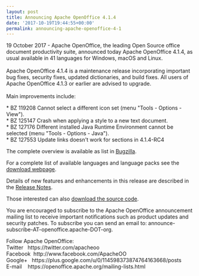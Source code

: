 ```yaml
---
layout: post
title: Announcing Apache OpenOffice 4.1.4
date: '2017-10-19T19:44:55+00:00'
permalink: announcing-apache-openoffice-4-1
---
```

<p>19 October 2017 - Apache OpenOffice, the leading Open Source office document productivity suite, announced today Apache OpenOffice 4.1.4, as usual available in 41 languages for Windows, macOS and Linux.<br /><br />Apache OpenOffice 4.1.4 is a maintenance release incorporating important bug fixes, security fixes, updated dictionaries, and build fixes. All users of Apache OpenOffice 4.1.3 or earlier are advised to upgrade.<br /><br />Main improvements include:</p> 
  <p>* BZ 119208 Cannot select a different icon set (menu &quot;Tools - Options - View&quot;).<br />* BZ 125147 Crash when applying a style to a new text document.<br />* BZ 127176 Different installed Java Runtime Environment cannot be selected (menu &quot;Tools - Options - Java&quot;).<br />* BZ 127553 <span><span>Update links doesn't work for sections in 4.1.4-RC4</span></span></p>The complete overview is available as list in <a href="https://bz.apache.org/ooo/buglist.cgi?list_id=233429&amp;query_format=advanced&amp;resolution=FIXED&amp;resolution=FIXED_WITHOUT_CODE&amp;target_milestone=4.1.4" target="_blank" title="Bugzilla">Bugzilla</a>.<br /> 
  <p>For a complete list of available languages and language packs see the <a href="https://www.openoffice.org/download/" target="_blank">download webpage</a>.</p> 
  <p>Details of new features and enhancements in this release are described in the <a href="https://cwiki.apache.org/confluence/display/OOOUSERS/AOO+4.1.4+Release+Notes" title="Release Notes">Release Notes</a>.</p> 
  <p>Those interested can also <a href="https://openoffice.apache.org/downloads.html" target="_blank">download the source code</a>.</p> 
  <p>You
 are encouraged to subscribe to the Apache OpenOffice announcement 
mailing list to receive important notifications such as product updates 
and security patches. To subscribe you can send an email to: announce-subscribe-AT-openoffice.apache-DOT-org.</p> 
  Follow Apache OpenOffice:<br />Twitter&nbsp;&nbsp; https://twitter.com/apacheoo<br />Facebook&nbsp; http://www.facebook.com/ApacheOO<br />Google+&nbsp;&nbsp; https://plus.google.com/u/0/114598373874764163668/posts<br />E-mail&nbsp;&nbsp;&nbsp; https://openoffice.apache.org/mailing-lists.html<br /><br />
